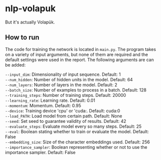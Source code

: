 # nlp-volapuk

But it's actually Volapük. 


## How to run 

The code for training the network is located in `main.py`. The program takes on a variety of input arguments, but none of them are required and the default settings were used in the report. The following arguments are can be added:

`--input_dim`: Dimensionality of input sequence. Default: 1
<br/>
`--num_hidden`: Number of hidden units in the model. Default: 64
<br/>
`--num_layers`: Number of layers in the model. Default: 2
<br/>
`--batch_size`: Number of examples to process in a batch. Default: 128
<br/>
`--training_steps`: Number of training steps. Default: 20000
<br/>
`--learning_rate`: Learning rate. Default: 0.01 
<br/>
`--momentum`: Momentum. Default: 0.95
<br/>
`--device`: Training device 'cpu' or 'cuda:. Default: cuda:0 
<br/>
`--load_PATH`: Load model from certain path. Default: None 
<br/>
`--seed`: Set seed to guarantee validity of results. Default: 42
<br/>
`--evaluate_steps`: Evaluate model every so many steps. Default: 25
<br/>
`--eval`: Boolean stating whether to train or evaluate the model. Default: False 
<br/>
`--embedding_size`: Size of the character embeddings used. Default: 256
<br/>
`--importance_sampler`: Boolean representing whether or not to use the importance sampler. Default: False

